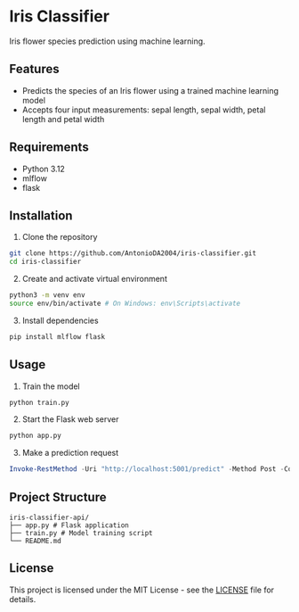 # Iris Classifier

Iris flower species prediction using machine learning.

## Features

- Predicts the species of an Iris flower using a trained machine learning model
- Accepts four input measurements: sepal length, sepal width, petal length and petal width

## Requirements

- Python 3.12
- mlflow
- flask

## Installation

1. Clone the repository
```bash
git clone https://github.com/AntonioDA2004/iris-classifier.git
cd iris-classifier
```

2. Create and activate virtual environment
```bash
python3 -m venv env
source env/bin/activate # On Windows: env\Scripts\activate
```

3. Install dependencies
```bash
pip install mlflow flask
```

## Usage

1. Train the model
```bash
python train.py
```

2. Start the Flask web server
```bash
python app.py
```

3. Make a prediction request
```powershell
Invoke-RestMethod -Uri "http://localhost:5001/predict" -Method Post -ContentType "application/json" -Body '{"features":[5.1,3.5,1.4,0.2]}'
```

## Project Structure
```
iris-classifier-api/ 
├── app.py # Flask application 
├── train.py # Model training script 
└── README.md
```

## License

This project is licensed under the MIT License - see the [LICENSE](LICENSE) file for details.
